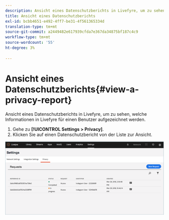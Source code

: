 ```yaml
---
description: Ansicht eines Datenschutzberichts in Livefyre, um zu sehen, welche Informationen in Livefyre für einen Benutzer aufgezeichnet werden.
title: Ansicht eines Datenschutzberichts
exl-id: bcbb4651-e492-4ff7-be31-4f561365334d
translation-type: tm+mt
source-git-commit: a2449482e617939cfda7e367da34875bf187c4c9
workflow-type: tm+mt
source-wordcount: '55'
ht-degree: 3%

---
```


# Ansicht eines Datenschutzberichts{#view-a-privacy-report}

Ansicht eines Datenschutzberichts in Livefyre, um zu sehen, welche Informationen in Livefyre für einen Benutzer aufgezeichnet werden.

1. Gehe zu **[!UICONTROL Settings > Privacy]**.
1. Klicken Sie auf einen Datenschutzbericht von der Liste zur Ansicht.

![](assets/privacypage5.png)
